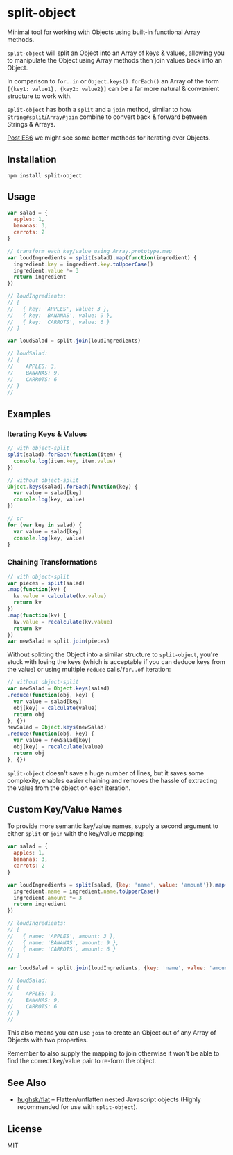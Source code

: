 # split-object

Minimal tool for working with Objects using built-in functional Array
methods.

`split-object` will split an Object into an Array of keys & values,
allowing you to manipulate the Object using Array methods then join
values back into an Object.

In comparison to `for..in` or `Object.keys().forEach()` an Array of the
form `[{key1: value1}, {key2: value2}]` can be a far more natural &
convenient structure to work with.

`split-object` has both a `split` and a `join` method, similar to how
`String#split`/`Array#join` combine to convert back & forward between
Strings & Arrays.

[Post ES6](https://esdiscuss.org/topic/es6-iteration-over-object-values) we
might see some better methods for iterating over Objects.

## Installation

```
npm install split-object
```

## Usage

```js
var salad = {
  apples: 1,
  bananas: 3,
  carrots: 2
}

// transform each key/value using Array.prototype.map
var loudIngredients = split(salad).map(function(ingredient) {
  ingredient.key = ingredient.key.toUpperCase()
  ingredient.value *= 3
  return ingredient
})

// loudIngredients:
// [
//   { key: 'APPLES', value: 3 },
//   { key: 'BANANAS', value: 9 },
//   { key: 'CARROTS', value: 6 }
// ]

var loudSalad = split.join(loudIngredients)

// loudSalad:
// {
//    APPLES: 3,
//    BANANAS: 9,
//    CARROTS: 6
// }
//
```

## Examples

### Iterating Keys & Values

```js
// with object-split
split(salad).forEach(function(item) {
  console.log(item.key, item.value)
})
```

```js
// without object-split
Object.keys(salad).forEach(function(key) {
  var value = salad[key]
  console.log(key, value)
})

// or
for (var key in salad) {
  var value = salad[key]
  console.log(key, value)
}
```

### Chaining Transformations

```js
// with object-split
var pieces = split(salad)
.map(function(kv) {
  kv.value = calculate(kv.value)
  return kv
})
.map(function(kv) {
  kv.value = recalculate(kv.value)
  return kv
})
var newSalad = split.join(pieces)
```

Without splitting the Object into a similar structure to `split-object`, you're
stuck with losing the keys (which is acceptable if you can deduce keys from the
value) or using multiple `reduce` calls/`for..of` iteration:

```js
// without object-split
var newSalad = Object.keys(salad)
.reduce(function(obj, key) {
  var value = salad[key]
  obj[key] = calculate(value)
  return obj
}, {})
newSalad = Object.keys(newSalad)
.reduce(function(obj, key) {
  var value = newSalad[key]
  obj[key] = recalculate(value)
  return obj
}, {})
```

`split-object` doesn't save a huge number of lines, but it
saves some complexity, enables easier chaining and removes the hassle
of extracting the value from the object on each iteration.

## Custom Key/Value Names

To provide more semantic key/value names, supply a second argument to
either `split` or `join` with the key/value mapping:
```js
var salad = {
  apples: 1,
  bananas: 3,
  carrots: 2
}

var loudIngredients = split(salad, {key: 'name', value: 'amount'}).map(function(ingredient) {
  ingredient.name = ingredient.name.toUpperCase()
  ingredient.amount *= 3
  return ingredient
})

// loudIngredients:
// [
//   { name: 'APPLES', amount: 3 },
//   { name: 'BANANAS', amount: 9 },
//   { name: 'CARROTS', amount: 6 }
// ]

var loudSalad = split.join(loudIngredients, {key: 'name', value: 'amount'})

// loudSalad:
// {
//    APPLES: 3,
//    BANANAS: 9,
//    CARROTS: 6
// }
//

```

This also means you can use `join` to create an Object out of any Array
of Objects with two properties.

Remember to also supply the mapping to join otherwise it won't be able to find the correct key/value pair to re-form the object.

## See Also

* [hughsk/flat](https://github.com/hughsk/flat) – Flatten/unflatten nested Javascript objects (Highly recommended for use with `split-object`).

## License

MIT
